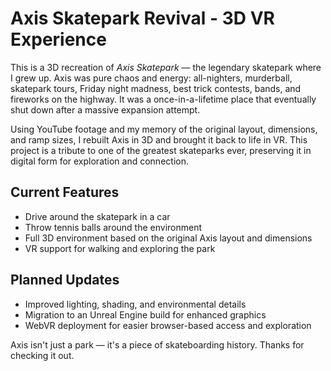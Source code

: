 # Axis Skatepark Revival - 3D VR Experience

This is a 3D recreation of *Axis Skatepark* — the legendary skatepark where I grew up. Axis was pure chaos and energy: all-nighters, murderball, skatepark tours, Friday night madness, best trick contests, bands, and fireworks on the highway. It was a once-in-a-lifetime place that eventually shut down after a massive expansion attempt.

Using YouTube footage and my memory of the original layout, dimensions, and ramp sizes, I rebuilt Axis in 3D and brought it back to life in VR. This project is a tribute to one of the greatest skateparks ever, preserving it in digital form for exploration and connection.

## Current Features
- Drive around the skatepark in a car
- Throw tennis balls around the environment
- Full 3D environment based on the original Axis layout and dimensions
- VR support for walking and exploring the park

## Planned Updates
- Improved lighting, shading, and environmental details
- Migration to an Unreal Engine build for enhanced graphics
- WebVR deployment for easier browser-based access and exploration

Axis isn't just a park — it's a piece of skateboarding history. Thanks for checking it out.

